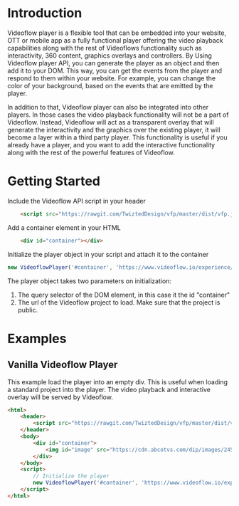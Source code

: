# Introduction
Videoflow player is a flexible tool that can be embedded into your website, OTT or mobile app as a fully functional player offering the video playback capabilities
along with the rest of Videoflows functionality such as interactivity, 360 content, graphics overlays and controllers. By Using Videoflow player API, you can generate the player as an object
and then add it to your DOM. This way, you can get the events from the player and respond to them within your website. For example, you can change the color of your background, based on the events that are
emitted by the player.

In addition to that, Videoflow player can also be integrated into other players. In those cases the video playback functionality will not be a part of Videoflow. Instead, Videoflow will act as a transparent overlay that will
generate the interactivity and the graphics over the existing player, it will become a layer within a third party player. This functionality is useful if you already have a player, and you want to add the interactive functionality along with the rest of the powerful features of Videoflow.

# Getting Started
Include the Videoflow API script in your header
```html
    <script src="https://rawgit.com/TwiztedDesign/vfp/master/dist/vfp.js"></script>
```
Add a container element in your HTML
```html
    <div id="container"></div>
```
Initialize the player object in your script and attach it to the container
```javascript
new VideoflowPlayer('#container', 'https://www.videoflow.io/experience/Byvf_oxyVz7');
```
The player object takes two parameters on initialization:
1. The query selector of the DOM element, in this case it the id "container"
2. The url of the Videoflow project to load. Make sure that the project is public.

# Examples
## Vanilla Videoflow Player
This example load the player into an empty div. This is useful when loading a standard project into the player. The video playback and interactive overlay will be served by Videoflow.
```html
<html>
    <header>
        <script src="https://rawgit.com/TwiztedDesign/vfp/master/dist/vfp.js"></script>
    </header>
    <body>
        <div id="container">
            <img id="image" src="https://cdn.abcotvs.com/dip/images/2452137_092417-wtvd-shutterstock-nascar-generic-img.jpg?w=1280&r=16:9" style="width: 960px">
        </div>
    </body>
    <script>
        // Initialize the player
        new VideoflowPlayer('#container', 'https://www.videoflow.io/experience/xxx-xxxx-xxx');
    </script>
</html>
```

<!---
## Bitmoving Player
Videoflow can be also loaded as an overlay with other players, In this example Videoflow player loads an overlay project (no video, just interactive content) over a Bitmovin player. The initialization
method stays the same, but instead of a query selector we pass the instance of the Bitmoving player in the script

```javascript
var conf = {
    key: 'xxxxxxxxx-xxxxxx-xxxxxxxxx-xxxxxxxxxxx',
    source: {
        dash: 'https://bitmovin-a.akamaihd.net/content/MI201109210084_1/mpds/f08e80da-bf1d-4e3d-8899-f0f6155f6efa.mpd',
        hls: 'https://bitmovin-a.akamaihd.net/content/MI201109210084_1/m3u8s/f08e80da-bf1d-4e3d-8899-f0f6155f6efa.m3u8',
        progressive: 'https://bitmovin-a.akamaihd.net/content/MI201109210084_1/MI201109210084_mpeg-4_hd_high_1080p25_10mbits.mp4',
        poster: 'https://bitmovin-a.akamaihd.net/content/MI201109210084_1/poster.jpg'
    }
};

// Initialize the Bitmovin player
var BMPlayer = bitmovin.player('player');
var VFPlayer;
BMPlayer.setup(conf).then(
    function(value) {
        // Initialize the Videoflow player overlay on successful load of the Bitmovin player
        VFPlayer = new VideoflowPlayer(BMPlayer,'https://www.videoflow.io/experience/xxx-xxxx-xxx' );
    },
    function(reason) {
        // Error!
        console.log('Error while creating bitmovin player instance');
    }
);
```
<diV class="vf-example-container hd">
    <iframe src="https://rawgit.com/TwiztedDesign/vfp/master/examples/basic/index.html"></iframe>
</div>
In the above example the overlay is interactive. Clicking the lower third will make it animate out and animate back in after 3 seconds.
The rest of the player controls a also available.
-->